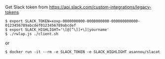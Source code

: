 
Get Slack token from https://api.slack.com/custom-integrations/legacy-tokens

```
$ export SLACK_TOKEN=xoxp-0000000000-0000000000-000000000000-0123456789abcdef0123456789abcdef
$ export SLACK_HIGHLIGHT='\[@[^\]]+\]|yourname'
$ ./rwlap.js ./client.sh
```

or

```
$ docker run -it --rm -e SLACK_TOKEN -e SLACK_HIGHLIGHT asannou/slacat
```
